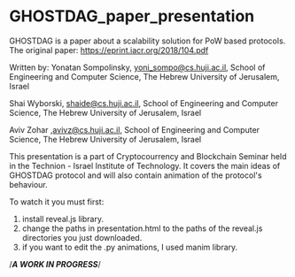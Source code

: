 # GHOSTDAG_paper_presentation
GHOSTDAG is a paper about a scalability solution for PoW based protocols.
The original paper: https://eprint.iacr.org/2018/104.pdf 

Written by:
Yonatan Sompolinsky, yoni_sompo@cs.huji.ac.il, School of Engineering and Computer Science, The Hebrew University of Jerusalem, Israel

Shai Wyborski, shaide@cs.huji.ac.il, School of Engineering and Computer Science, The Hebrew University of Jerusalem, Israel

Aviv Zohar ,avivz@cs.huji.ac.il, School of Engineering and Computer Science, The Hebrew University of Jerusalem, Israel

This presentation is a part of Cryptocourrency and Blockchain Seminar held in the Technion - Israel Institute of Technology.
It covers the main ideas of GHOSTDAG protocol and will also contain animation of the protocol's behaviour. 

To watch it you must first:
1. install reveal.js library.
2. change the paths in presentation.html to the paths of the reveal.js directories you just downloaded.
3. if you want to edit the .py animations, I used manim library.

/*****A WORK IN PROGRESS*****/
